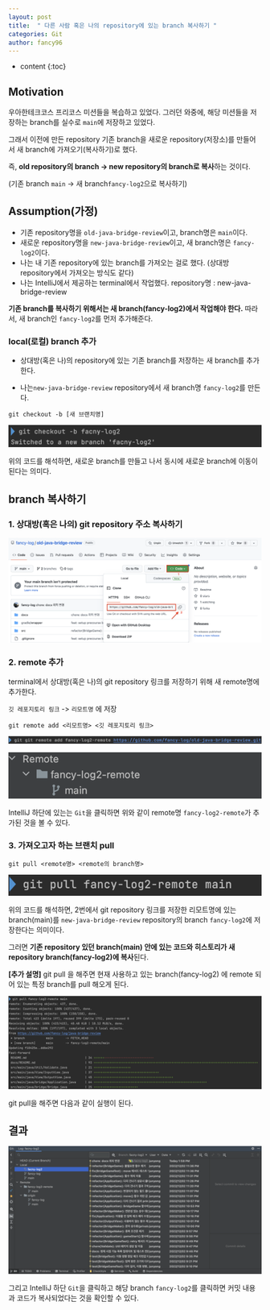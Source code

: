 ```yaml
---
layout: post
title:  " 다른 사람 혹은 나의 repository에 있는 branch 복사하기 "
categories: Git
author: fancy96
---
```

* content
  {:toc}

## Motivation

우아한테크코스 프리코스 미션들을 복습하고 있었다.
그러던 와중에, 해당 미션들을 저장하는 branch를 실수로 `main`에 저장하고 있었다.


그래서 이전에 만든 repository 기존 branch을 새로운 repository(저장소)를 만들어서 새 branch에 가져오기(복사하기)로 했다.

즉, **old repository의 branch -> new repository의 branch로 복사**하는 것이다.

(기존 branch `main` -> 새 branch`fancy-log2`으로 복사하기)



## Assumption(가정)

- 기존 repository명을 `old-java-bridge-review`이고, branch명은 `main`이다.
- 새로운 repository명을 `new-java-bridge-review`이고, 새 branch명은 `fancy-log2`이다.
- 나는 내 기존 repository에 있는 branch를 가져오는 걸로 했다. (상대방 repository에서 가져오는 방식도 같다)
- 나는 IntelliJ에서 제공하는 terminal에서 작업했다.
  repository명 : new-java-bridge-review


**기존 branch를 복사하기 위해서는 새 branch(fancy-log2)에서 작업해야 한다.**
따라서, 새 branch인 `fancy-log2`를 먼저 추가해준다.

### local(로컬) branch 추가

- 상대방(혹은 나)의 repository에 있는 기존 branch를 저장하는 새 branch를 추가한다.

- 나는`new-java-bridge-review` repository에서 새 branch명 `fancy-log2`를 만든다.


```
git checkout -b [새 브랜치명] 
```

![](/assets/img/git/Git-My-Repository-Branch-Copy_0.png)

위의 코드를 해석하면,
새로운 branch를 만들고 나서 동시에 새로운 branch에 이동이 된다는 의미다.

## branch 복사하기

### 1. 상대방(혹은 나의) git repository 주소 복사하기

![](/assets/img/git/Git-My-Repository-Branch-Copy_1.png)

### 2. remote 추가

terminal에서 상대방(혹은 나)의 git repository 링크를 저장하기 위해 새 remote명에 추가한다.

`깃 레포지토리 링크` -> `리모트명` 에 저장

```
git remote add <리모트명> <깃 레포지토리 링크>
```

![](/assets/img/git/Git-My-Repository-Branch-Copy_2.png)

![](/assets/img/git/Git-My-Repository-Branch-Copy_3.png)

IntelliJ 하단에 있는는 `Git`을 클릭하면 위와 같이 remote명 `fancy-log2-remote`가 추가된 것을 볼 수 있다.


### 3. 가져오고자 하는 브랜치 pull

```
git pull <remote명> <remote의 branch명>
```

![](/assets/img/git/Git-My-Repository-Branch-Copy_4.png)

위의 코드를 해석하면,
2번에서 git repository 링크를 저장한
리모트명에 있는 branch(main)를 `new-java-bridge-review` repository의 branch `fancy-log2`에 저장한다는 의미이다.

그러면 **기존 repository 있던 branch(main) 안에 있는 코드와 히스토리가 새 repository branch(fancy-log2)에 복사**된다.

**[추가 설명]**
git pull 을 해주면 현재 사용하고 있는 branch(fancy-log2) 에 remote 되어 있는 특정 branch를 pull 해오게 된다.

![](/assets/img/git/Git-My-Repository-Branch-Copy_5.png)

git pull을 해주면 다음과 같이 실행이 된다.


## 결과

![](/assets/img/git/Git-My-Repository-Branch-Copy_6.png)

그리고 IntelliJ 하단 `Git`을 클릭하고 해당 branch `fancy-log2`를 클릭하면 커밋 내용과 코드가 복사되었다는 것을 확인할 수 있다.
